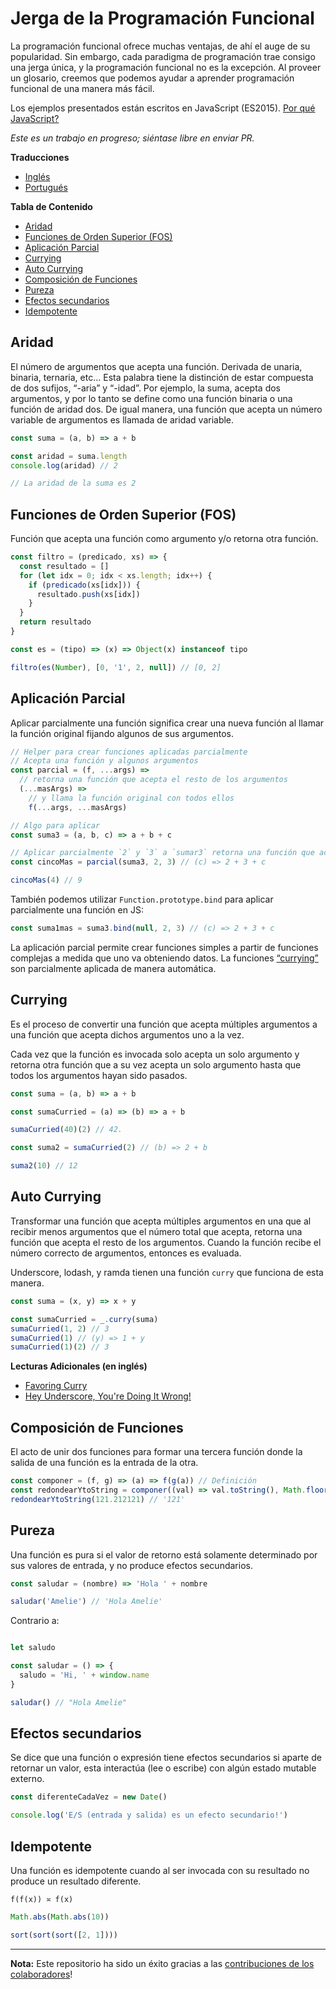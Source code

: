 # Jerga de la Programación Funcional

La programación funcional ofrece muchas ventajas, de ahí el auge de su popularidad. Sin embargo, cada paradigma de programación trae consigo una jerga única, y la programación funcional no es la excepción. Al proveer un glosario, creemos que podemos ayudar a aprender programación funcional de una manera más fácil.

Los ejemplos presentados están escritos en JavaScript (ES2015). [Por qué JavaScript?](https://github.com/hemanth/functional-programming-jargon/wiki/Why-JavaScript%3F)

_Este es un trabajo en progreso; siéntase libre en enviar PR._

__Traducciones__

 * [Inglés](https://github.com/hemanth/functional-programming-jargon)
 * [Portugués](https://github.com/alexmoreno/jargoes-programacao-funcional)

__Tabla de Contenido__
<!-- RM(noparent,notop) -->

* [Aridad](#aridad)
* [Funciones de Orden Superior (FOS)](#funciones-de-orden-superior-fos)
* [Aplicación Parcial](#aplicaci%C3%B3n-parcial)
* [Currying](#currying)
* [Auto Currying](#auto-currying)
* [Composición de Funciones](#composici%C3%B3n-de-funciones)
* [Pureza](#pureza)
* [Efectos secundarios](#efectos-secundarios)
* [Idempotente](#idempotente)


<!-- /RM -->

## Aridad

El número de argumentos que acepta una función. Derivada de unaria, binaria, ternaria, etc… Esta palabra tiene la distinción de estar compuesta de dos sufijos, “-aria” y “-idad”. Por ejemplo, la suma, acepta dos argumentos, y por lo tanto se define como una función binaria o una función de aridad dos. De igual manera, una función que acepta un número variable de argumentos es llamada de aridad variable.

```js
const suma = (a, b) => a + b

const aridad = suma.length
console.log(aridad) // 2

// La aridad de la suma es 2
```


## Funciones de Orden Superior (FOS)

Función que acepta una función como argumento y/o retorna otra función.

```js
const filtro = (predicado, xs) => {
  const resultado = []
  for (let idx = 0; idx < xs.length; idx++) {
    if (predicado(xs[idx])) {
      resultado.push(xs[idx])
    }
  }
  return resultado
}
```

```js
const es = (tipo) => (x) => Object(x) instanceof tipo
```

```js
filtro(es(Number), [0, '1', 2, null]) // [0, 2]
```

## Aplicación Parcial

Aplicar parcialmente una función significa crear una nueva función al llamar la función original fijando algunos de sus argumentos.


```js
// Helper para crear funciones aplicadas parcialmente
// Acepta una función y algunos argumentos
const parcial = (f, ...args) =>
  // retorna una función que acepta el resto de los argumentos
  (...masArgs) =>
    // y llama la función original con todos ellos
    f(...args, ...masArgs)

// Algo para aplicar
const suma3 = (a, b, c) => a + b + c

// Aplicar parcialmente `2` y `3` a `sumar3` retorna una función que acepta un argumento
const cincoMas = parcial(suma3, 2, 3) // (c) => 2 + 3 + c

cincoMas(4) // 9
```

También podemos utilizar `Function.prototype.bind` para aplicar parcialmente una función en JS:

```js
const suma1mas = suma3.bind(null, 2, 3) // (c) => 2 + 3 + c
```

La aplicación parcial permite crear funciones simples a partir de funciones complejas a medida que uno va obteniendo datos. La funciones [“currying”](#currying) son parcialmente aplicada de manera automática.

## Currying

Es el proceso de convertir una función que acepta múltiples argumentos a una función que acepta dichos argumentos uno a la vez.

Cada vez que la función es invocada solo acepta un solo argumento y retorna otra función que a su vez acepta un solo argumento hasta que todos los argumentos hayan sido pasados.

```js
const suma = (a, b) => a + b

const sumaCurried = (a) => (b) => a + b

sumaCurried(40)(2) // 42.

const suma2 = sumaCurried(2) // (b) => 2 + b

suma2(10) // 12

```

## Auto Currying

Transformar una función que acepta múltiples argumentos en una que al recibir menos argumentos que el número total que acepta, retorna una función que acepta el resto de los argumentos. Cuando la función recibe el número correcto de argumentos, entonces es evaluada.

Underscore, lodash, y ramda tienen una función `curry` que funciona de esta manera.

```js
const suma = (x, y) => x + y

const sumaCurried = _.curry(suma)
sumaCurried(1, 2) // 3
sumaCurried(1) // (y) => 1 + y
sumaCurried(1)(2) // 3
```

__Lecturas Adicionales (en inglés)__

 * [Favoring Curry](http://fr.umio.us/favoring-curry/)
 * [Hey Underscore, You're Doing It Wrong!](https://www.youtube.com/watch?v=m3svKOdZijA)

## Composición de Funciones

El acto de unir dos funciones para formar una tercera función donde la salida de una función es la entrada de la otra.

```js
const componer = (f, g) => (a) => f(g(a)) // Definición
const redondearYtoString = componer((val) => val.toString(), Math.floor) // Uso
redondearYtoString(121.212121) // '121'
```


## Pureza

Una función es pura si el valor de retorno está solamente determinado por sus valores de entrada, y no produce efectos secundarios.

```js
const saludar = (nombre) => 'Hola ' + nombre

saludar('Amelie') // 'Hola Amelie'

```

Contrario a:

```js

let saludo

const saludar = () => {
  saludo = 'Hi, ' + window.name
}

saludar() // "Hola Amelie"

```

## Efectos secundarios

Se dice que una función o expresión tiene efectos secundarios si aparte de retornar un valor, esta interactúa (lee o escribe) con algún estado mutable externo.

```js
const diferenteCadaVez = new Date()
```

```js
console.log('E/S (entrada y salida) es un efecto secundario!')
```

## Idempotente

Una función es idempotente cuando al ser invocada con su resultado no produce un resultado diferente.

```
f(f(x)) ≍ f(x)
```

```js
Math.abs(Math.abs(10))
```

```js
sort(sort(sort([2, 1])))
```

<!--
## Point-Free Style

Writing functions where the definition does not explicitly identify the arguments used. This style usually requires [currying](#currying) or other [Higher-Order functions](#higher-order-functions-hof). A.K.A Tacit programming.

```js
// Given
const map = (fn) => (list) => list.map(fn)
const add = (a) => (b) => a + b

// Then

// Not points-free - `numbers` is an explicit argument
const incrementAll = (numbers) => map(add(1))(numbers)

// Points-free - The list is an implicit argument
const incrementAll2 = map(add(1))
```

`incrementAll` identifies and uses the parameter `numbers`, so it is not points-free.  `incrementAll2` is written just by combining functions and values, making no mention of its arguments.  It __is__ points-free.

Points-free function definitions look just like normal assignments without `function` or `=>`.

## Predicate
A predicate is a function that returns true or false for a given value. A common use of a predicate is as the callback for array filter.

```js
const predicate = (a) => a > 2

;[1, 2, 3, 4].filter(predicate) // [3, 4]
```

## Contracts

TODO

## Guarded Functions

TODO

## Categories

Objects with associated functions that adhere to certain rules. E.g. [Monoid](#monoid)

## Value

Anything that can be assigned to a variable.

```js
5
Object.freeze({name: 'John', age: 30}) // The `freeze` function enforces immutability.
;(a) => a
;[1]
undefined
```

## Constant

A variable that cannot be reassigned once defined.

```js
const five = 5
const john = {name: 'John', age: 30}
```

Constants are [referentially transparent](#referential-transparency). That is, they can be replaced with the values that they represent without affecting the result.

With the above two constants the following expression will always return `true`.

```js
john.age + five === ({name: 'John', age: 30}).age + (5)
```

## Functor

An object that implements a `map` function which, while running over each value in the object to produce a new object, adheres to two rules:

```js
// preserves identity
object.map(x => x) === object
```

and

```js
// composable
object.map(x => f(g(x))) === object.map(g).map(f)
```

(`f`, `g` be arbitrary functions)

A common functor in JavaScript is `Array` since it abides to the two functor rules:

```js
[1, 2, 3].map(x => x) // = [1, 2, 3]
```

and

```js
const f = x => x + 1
const g = x => x * 2

;[1, 2, 3].map(x => f(g(x))) // = [3, 5, 7]
;[1, 2, 3].map(g).map(f)     // = [3, 5, 7]
```

## Pointed Functor
An object with an `of` function that puts _any_ single value into it.

ES2015 adds `Array.of` making arrays a pointed functor.

```js
Array.of(1) // [1]
```

## Lift

Lifting is when you take a value and put it into an object like a [functor](#pointed-functor). If you lift a function into an [Applicative Functor](#applicative-functor) then you can make it work on values that are also in that functor.

Some implementations have a function called `lift`, or `liftA2` to make it easier to run functions on functors.

```js
const liftA2 = (f) => (a, b) => a.map(f).ap(b)

const mult = a => b => a * b

const liftedMult = liftA2(mult) // this function now works on functors like array

liftedMult([1, 2], [3]) // [3, 6]
liftA2((a, b) => a + b)([1, 2], [3, 4]) // [4, 5, 5, 6]
```

Lifting a one-argument function and applying it does the same thing as `map`.

```js
const increment = (x) => x + 1

lift(increment)([2]) // [3]
;[2].map(increment) // [3]
```


## Referential Transparency

An expression that can be replaced with its value without changing the
behavior of the program is said to be referentially transparent.

Say we have function greet:

```js
const greet = () => 'Hello World!'
```

Any invocation of `greet()` can be replaced with `Hello World!` hence greet is
referentially transparent.

##  Equational Reasoning

When an application is composed of expressions and devoid of side effects, truths about the system can be derived from the parts.

## Lambda

An anonymous function that can be treated like a value.

```js
;(function (a) {
  return a + 1
})

;(a) => a + 1
```
Lambdas are often passed as arguments to Higher-Order functions.

```js
[1, 2].map((a) => a + 1) // [2, 3]
```

You can assign a lambda to a variable.

```js
const add1 = (a) => a + 1
```

## Lambda Calculus
A branch of mathematics that uses functions to create a [universal model of computation](https://en.wikipedia.org/wiki/Lambda_calculus).

## Lazy evaluation

Lazy evaluation is a call-by-need evaluation mechanism that delays the evaluation of an expression until its value is needed. In functional languages, this allows for structures like infinite lists, which would not normally be available in an imperative language where the sequencing of commands is significant.

```js
const rand = function*() {
  while (1 < 2) {
    yield Math.random()
  }
}
```

```js
const randIter = rand()
randIter.next() // Each execution gives a random value, expression is evaluated on need.
```

## Monoid

An object with a function that "combines" that object with another of the same type.

One simple monoid is the addition of numbers:

```js
1 + 1 // 2
```
In this case number is the object and `+` is the function.

An "identity" value must also exist that when combined with a value doesn't change it.

The identity value for addition is `0`.
```js
1 + 0 // 1
```

It's also required that the grouping of operations will not affect the result (associativity):

```js
1 + (2 + 3) === (1 + 2) + 3 // true
```

Array concatenation also forms a monoid:

```js
;[1, 2].concat([3, 4]) // [1, 2, 3, 4]
```

The identity value is empty array `[]`

```js
;[1, 2].concat([]) // [1, 2]
```

If identity and compose functions are provided, functions themselves form a monoid:

```js
const identity = (a) => a
const compose = (f, g) => (x) => f(g(x))
```
`foo` is any function that takes one argument.
```
compose(foo, identity) ≍ compose(identity, foo) ≍ foo
```

## Monad

A monad is an object with [`of`](#pointed-functor) and `chain` functions. `chain` is like [`map`](#functor) except it un-nests the resulting nested object.

```js
// Implementation
Array.prototype.chain = function (f) {
  return this.reduce((acc, it) => acc.concat(f(it)), [])
}

// Usage
;['cat,dog', 'fish,bird'].chain((a) => a.split(',')) // ['cat', 'dog', 'fish', 'bird']

// Contrast to map
;['cat,dog', 'fish,bird'].map((a) => a.split(',')) // [['cat', 'dog'], ['fish', 'bird']]
```

`of` is also known as `return` in other functional languages.
`chain` is also known as `flatmap` and `bind` in other languages.

## Comonad

An object that has `extract` and `extend` functions.

```js
const CoIdentity = (v) => ({
  val: v,
  extract () {
    return this.val
  },
  extend (f) {
    return CoIdentity(f(this))
  }
})
```

Extract takes a value out of a functor.

```js
CoIdentity(1).extract() // 1
```

Extend runs a function on the comonad. The function should return the same type as the comonad.

```js
CoIdentity(1).extend((co) => co.extract() + 1) // CoIdentity(2)
```

## Applicative Functor

An applicative functor is an object with an `ap` function. `ap` applies a function in the object to a value in another object of the same type.

```js
// Implementation
Array.prototype.ap = function (xs) {
  return this.reduce((acc, f) => acc.concat(xs.map(f)), [])
}

// Example usage
;[(a) => a + 1].ap([1]) // [2]
```

This is useful if you have two objects and you want to apply a binary function to their contents.

```js
// Arrays that you want to combine
const arg1 = [1, 3]
const arg2 = [4, 5]

// combining function - must be curried for this to work
const add = (x) => (y) => x + y

const partiallyAppliedAdds = [add].ap(arg1) // [(y) => 1 + y, (y) => 3 + y]
```

This gives you an array of functions that you can call `ap` on to get the result:

```js
partiallyAppliedAdds.ap(arg2) // [5, 6, 7, 8]
```

## Morphism

A transformation function.

### Endomorphism

A function where the input type is the same as the output.

```js
// uppercase :: String -> String
const uppercase = (str) => str.toUpperCase()

// decrement :: Number -> Number
const decrement = (x) => x - 1
```

### Isomorphism

A pair of transformations between 2 types of objects that is structural in nature and no data is lost.

For example, 2D coordinates could be stored as an array `[2,3]` or object `{x: 2, y: 3}`.

```js
// Providing functions to convert in both directions makes them isomorphic.
const pairToCoords = (pair) => ({x: pair[0], y: pair[1]})

const coordsToPair = (coords) => [coords.x, coords.y]

coordsToPair(pairToCoords([1, 2])) // [1, 2]

pairToCoords(coordsToPair({x: 1, y: 2})) // {x: 1, y: 2}
```



## Setoid

An object that has an `equals` function which can be used to compare other objects of the same type.

Make array a setoid:

```js
Array.prototype.equals = (arr) => {
  const len = this.length
  if (len !== arr.length) {
    return false
  }
  for (let i = 0; i < len; i++) {
    if (this[i] !== arr[i]) {
      return false
    }
  }
  return true
}

;[1, 2].equals([1, 2]) // true
;[1, 2].equals([0]) // false
```

## Semigroup

An object that has a `concat` function that combines it with another object of the same type.

```js
;[1].concat([2]) // [1, 2]
```

## Foldable

An object that has a `reduce` function that can transform that object into some other type.

```js
const sum = (list) => list.reduce((acc, val) => acc + val, 0)
sum([1, 2, 3]) // 6
```

## Traversable

TODO

## Type Signatures

Often functions in JavaScript will include comments that indicate the types of their arguments and return values.

There's quite a bit of variance across the community but they often follow the following patterns:

```js
// functionName :: firstArgType -> secondArgType -> returnType

// add :: Number -> Number -> Number
const add = (x) => (y) => x + y

// increment :: Number -> Number
const increment = (x) => x + 1
```

If a function accepts another function as an argument it is wrapped in parentheses.

```js
// call :: (a -> b) -> a -> b
const call = (f) => (x) => f(x)
```

The letters `a`, `b`, `c`, `d` are used to signify that the argument can be of any type. The following version of `map` takes a function that transforms a value of some type `a` into another type `b`, an array of values of type `a`, and returns an array of values of type `b`.

```js
// map :: (a -> b) -> [a] -> [b]
const map = (f) => (list) => list.map(f)
```

__Further reading__
* [Ramda's type signatures](https://github.com/ramda/ramda/wiki/Type-Signatures)
* [Mostly Adequate Guide](https://drboolean.gitbooks.io/mostly-adequate-guide/content/ch7.html#whats-your-type)
* [What is Hindley-Milner?](http://stackoverflow.com/a/399392/22425) on Stack Overflow

## Union type
A union type is the combination of two types together into another one.

JS doesn't have static types but let's say we invent a type `NumOrString` which is a sum of `String` and `Number`.

The `+` operator in JS works on strings and numbers so we can use this new type to describe its inputs and outputs:

```js
// add :: (NumOrString, NumOrString) -> NumOrString
const add = (a, b) => a + b

add(1, 2) // Returns number 3
add('Foo', 2) // Returns string "Foo2"
add('Foo', 'Bar') // Returns string "FooBar"
```

Union types are also known as algebraic types, tagged unions, or sum types.

There's a [couple](https://github.com/paldepind/union-type) [libraries](https://github.com/puffnfresh/daggy) in JS which help with defining and using union types.

## Product type

A **product** type combines types together in a way you're probably more familiar with:

```js
// point :: (Number, Number) -> {x: Number, y: Number}
const point = (x, y) => ({x: x, y: y})
```
It's called a product because the total possible values of the data structure is the product of the different values.

See also [Set theory](https://en.wikipedia.org/wiki/Set_theory).

## Option
Option is a [union type](#union-type) with two cases often called `Some` and `None`.

Option is useful for composing functions that might not return a value.

```js
// Naive definition

const Some = (v) => ({
  val: v,
  map (f) {
    return Some(f(this.val))
  },
  chain (f) {
    return f(this.val)
  }
})

const None = () => ({
  map (f) {
    return this
  },
  chain (f) {
    return this
  }
})

// maybeProp :: (String, {a}) -> Option a
const maybeProp = (key, obj) => typeof obj[key] === 'undefined' ? None() : Some(obj[key])
```
Use `chain` to sequence functions that return `Option`s
```js

// getItem :: Cart -> Option CartItem
const getItem = (cart) => maybeProp('item', cart)

// getPrice :: Item -> Option Number
const getPrice = (item) => maybeProp('price', item)

// getNestedPrice :: cart -> Option a
const getNestedPrice = (cart) => getItem(obj).chain(getPrice)

getNestedPrice({}) // None()
getNestedPrice({item: {foo: 1}}) // None()
getNestedPrice({item: {price: 9.99}}) // Some(9.99)
```

`Option` is also known as `Maybe`. `Some` is sometimes called `Just`. `None` is sometimes called `Nothing`.

## Functional Programming Libraries in JavaScript

* [Ramda](https://github.com/ramda/ramda)
* [Folktale](http://folktalejs.org)
* [lodash](https://github.com/lodash/lodash)
* [Underscore.js](https://github.com/jashkenas/underscore)
* [Lazy.js](https://github.com/dtao/lazy.js)
* [maryamyriameliamurphies.js](https://github.com/sjsyrek/maryamyriameliamurphies.js)
* [Haskell in ES6](https://github.com/casualjavascript/haskell-in-es6)
-->

---

__Nota:__ Este repositorio ha sido un éxito gracias a las [contribuciones de los colaboradores](https://github.com/rmariuzzo/jerga-programacion-funcional/graphs/contributors)!
